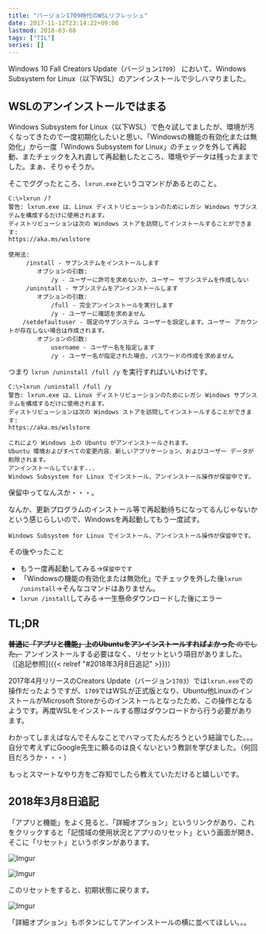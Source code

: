 ```yaml
---
title: "バージョン1709時代のWSLリフレッシュ"
date: 2017-11-12T23:14:22+09:00
lastmod: 2018-03-08
tags: ["TIL"]
series: []
---
```

Windows 10 Fall Creators Update（バージョン`1709`） において、Windows Subsystem for Linux（以下WSL）のアンインストールで少しハマりました。
<!--more-->

## WSLのアンインストールではまる
Windows Subsystem for Linux（以下WSL）で色々試してましたが、環境が汚くなってきたので一度初期化したいと思い、「Windowsの機能の有効化または無効化」から一度「Windows Subsystem for Linux」のチェックを外して再起動、またチェックを入れ直して再起動したところ、環境やデータは残ったままでした。まぁ、そりゃそうか。

そこでググったところ、`lxrun.exe`というコマンドがあるとのこと。

```text
C:\>lxrun /?
警告: lxrun.exe は、Linux ディストリビューションのためにレガシ Windows サブシステムを構成するだけに使用されます。
ディストリビューションは次の Windows ストアを訪問してインストールすることができます:
https://aka.ms/wslstore

使用法:
     /install - サブシステムをインストールします
        オプションの引数:
            /y - ユーザーに許可を求めないか、ユーザー サブシステムを作成しない
     /uninstall - サブシステムをアンインストールします
        オプションの引数:
            /full - 完全アンインストールを実行します
            /y - ユーザーに確認を求めません
    /setdefaultuser - 既定のサブシステム ユーザーを設定します。ユーザー アカウントが存在しない場合は作成されます。
        オプションの引数:
            username - ユーザー名を指定します
            /y - ユーザー名が指定された場合、パスワードの作成を求めません
```

つまり `lxrun /uninstall /full /y` を実行すればいいわけです。

```text
C:\>lxrun /uninstall /full /y
警告: lxrun.exe は、Linux ディストリビューションのためにレガシ Windows サブシステムを構成するだけに使用されます。
ディストリビューションは次の Windows ストアを訪問してインストールすることができます:
https://aka.ms/wslstore

これにより Windows 上の Ubuntu がアンインストールされます。
Ubuntu 環境およびすべての変更内容、新しいアプリケーション、およびユーザー データが削除されます。
アンインストールしています...
Windows Subsystem for Linux でインストール、アンインストール操作が保留中です。
```

保留中ってなんスか・・・。

なんか、更新プログラムのインストール等で再起動待ちになってるんじゃないかという感じらしいので、Windowsを再起動してもう一度試す。

```text
Windows Subsystem for Linux でインストール、アンインストール操作が保留中です。
```

その後やったこと

- もう一度再起動してみる→`保留中です`
- 「Windowsの機能の有効化または無効化」でチェックを外した後`lxrun /uninstall`→そんなコマンドはありません。
- `lxrun /install`してみる→一生懸命ダウンロードした後にエラー

## TL;DR
~~**普通に「アプリと機能」上のUbuntuをアンインストールすればよかった** のでした。~~ アンインストールする必要はなく、リセットという項目がありました。（[追記参照]({{< relref "#2018年3月8日追記" >}})）

2017年4月リリースのCreators Update（バージョン`1703`）では`lxrun.exe`での操作だったようですが、`1709`ではWSLが正式版となり、Ubuntu他LinuxのインストールがMicrosoft Storeからのインストールとなったため、この操作となるようです。再度WSLをインストールする際はダウンロードから行う必要があります。

わかってしまえばなんでそんなことでハマってたんだろうという結論でした。。。自分で考えずにGoogle先生に頼るのは良くないという教訓を学びました。（何回目だろうか・・・）

もっとスマートなやり方をご存知でしたら教えていただけると嬉しいです。

## 2018年3月8日追記
「アプリと機能」をよく見ると、「詳細オプション」というリンクがあり、これをクリックすると「記憶域の使用状況とアプリのリセット」という画面が開き、そこに「リセット」というボタンがあります。

![Imgur](https://i.imgur.com/LkCoVR0.png)

![Imgur](https://i.imgur.com/ykMkzR5.png)

このリセットをすると、初期状態に戻ります。

![Imgur](https://i.imgur.com/JUznZbb.png)

「詳細オプション」もボタンにしてアンインストールの横に並べてほしい。。。